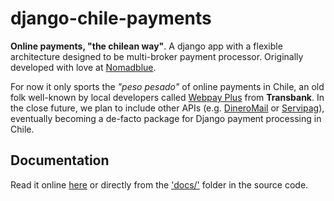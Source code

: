 # django-chile-payments

**Online payments, "the chilean way"**. A django app with a flexible architecture designed to be multi-broker payment processor. Originally developed with love at [Nomadblue](http://www.nomadblue.com).

For now it only sports the *"peso pesado"* of online payments in Chile, an old folk well-known by local developers called [Webpay Plus](https://www.transbank.cl/public/pagina_producto_11.html) from **Transbank**. In the close future, we plan to include other APIs (e.g. [DineroMail](https://cl.dineromail.com/desarrolladores/biblioteca) or [Servipag](https://www.servipag.com/Portal-De-Pagos-En-Linea/Home/botondepago)), eventually becoming a de-facto package for Django payment processing in Chile.

## Documentation

Read it online [here](http://nomadblue.viewdocs.io/django-chile-payments) or directly from the ['docs/'](https://github.com/Nomadblue/django-chile-payments/tree/master/docs) folder in the source code.
